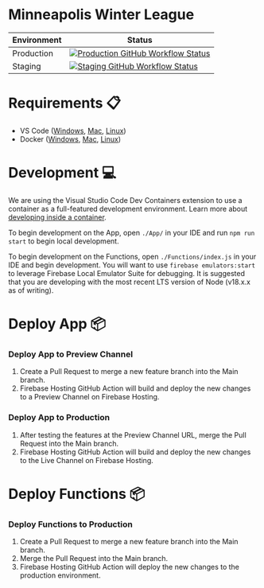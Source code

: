 <h1>Minneapolis Winter League</h1>

| Environment | Status |
| ----------- | ----------- |
| Production | [![Production GitHub Workflow Status](https://github.com/joshkautz/Minneapolis-Winter-League/actions/workflows/firebase-hosting-merge.yml/badge.svg "Production GitHub Workflow Status")](https://github.com/joshkautz/Minneapolis-Winter-League/actions/workflows/firebase-hosting-merge.yml) |
| Staging | [![Staging GitHub Workflow Status](https://github.com/joshkautz/Minneapolis-Winter-League/actions/workflows/firebase-hosting-merge.yml/badge.svg "Staging GitHub Workflow Status")](https://github.com/joshkautz/Minneapolis-Winter-League/actions/workflows/firebase-hosting-merge.yml) |

# Requirements 📋

- VS Code ([Windows](https://code.visualstudio.com/Download), [Mac](https://code.visualstudio.com/Download), [Linux](https://code.visualstudio.com/Download))
- Docker ([Windows](https://docs.docker.com/desktop/install/windows-install/), [Mac](https://docs.docker.com/desktop/install/mac-install/), [Linux](https://docs.docker.com/desktop/install/linux-install/))

# Development 💻

We are using the Visual Studio Code Dev Containers extension to use a container as a full-featured development environment. Learn more about [developing inside a container](https://code.visualstudio.com/docs/devcontainers/containers).




To begin development on the App, open `./App/` in your IDE and run `npm run start` to begin local development.

To begin development on the Functions, open `./Functions/index.js` in your IDE and begin development. You will want to use `firebase emulators:start` to leverage Firebase Local Emulator Suite for debugging. It is suggested that you are developing with the most recent LTS version of Node (v18.x.x as of writing).

# Deploy App 📦
### Deploy App to Preview Channel
1. Create a Pull Request to merge a new feature branch into the Main branch.
2. Firebase Hosting GitHub Action will build and deploy the new changes to a Preview Channel on Firebase Hosting.
   
### Deploy App to Production
1. After testing the features at the Preview Channel URL, merge the Pull Request into the Main branch.
2. Firebase Hosting GitHub Action will build and deploy the new changes to the Live Channel on Firebase Hosting.

# Deploy Functions 📦
###  Deploy Functions to Production
1. Create a Pull Request to merge a new feature branch into the Main branch.
2. Merge the Pull Request into the Main branch.
3. Firebase Hosting GitHub Action will deploy the new changes to the production environment.
